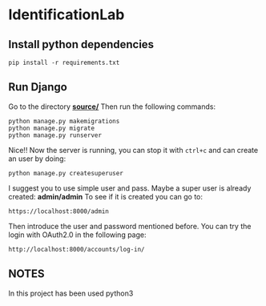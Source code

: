 # IdentificationLab

## Install python dependencies
```
pip install -r requirements.txt
```

## Run Django
Go to the directory [**source/**](https://github.com/alexauf/IdentificationLab/tree/main/source)
Then run the following commands:
```
python manage.py makemigrations
python manage.py migrate
python manage.py runserver
```
Nice!! Now the server is running, you can stop it with `ctrl+c` and can create an user by doing:
```
python manage.py createsuperuser
```
I suggest you to use simple user and pass.
Maybe a super user is already created: **admin/admin**
To see if it is created you can go to:
```
https://localhost:8000/admin
```
Then introduce the user and password mentioned before.
You can try the login with OAuth2.0 in the following page:
```
http://localhost:8000/accounts/log-in/
```

## NOTES
In this project has been used python3
